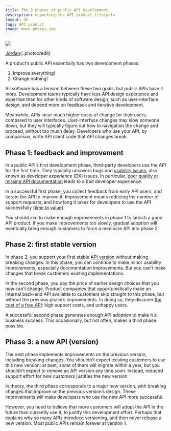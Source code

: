 ```yaml
---
title: The 3 phases of public API development
description: unpacking the API product lifecycle
layout: hh
tags: API product
image: moon-phases.jpg
---
```


![](moon-phases.jpg)

[Jordan](https://unsplash.com/photos/N953mNxAh-w){:.photocredit}

<!-- 482 - 582 words -->

A product’s public API essentially has two development phases:

1. Improve everything!
2. Change nothing!

All software has a tension between these two goals, but public APIs have it more.
Development teams typically have less API design experience and expertise than for other kinds of software design,
such as user-interface design, and depend more on feedback and iterative development.

Meanwhile, APIs incur much higher costs of change for their users, compared to user interfaces.
User-interface changes may slow someone down, but they will typically figure out how to navigation the change and proceed, without too much delay.
Developers who use your API, by comparison, write API client code that API changes break.

## Phase 1: feedback and improvement

In a public API’s first development phase, third-party developers use the API for the first time.
They typically uncovers bugs and [usability issues](api-docs-usability),
also known as _developer experience_ (DX) issues.
In particular, [poor quality or missing API documentation](api-documentation-mistakes)
leads to a bad developer experience.

In a successful first phase, you collect feedback from early API users,
and iterate the API to improve it.
Improvement means reducing the number of support requests,
and how long it takes for developers to use the API successfully
([time to value](https://en.wikipedia.org/wiki/Time_to_value)).

You should aim to make enough improvements in phase 1 to launch a good API product.
If you make improvements too slowly,
gradual adoption will eventually bring enough customers to force a mediocre API into phase 2. 

## Phase 2: first stable version

In  phase 2, you support your first stable [API version](http-api-versioning) 
without making breaking changes.
In this phase, you can continue to make minor usability improvements,
especially documentation improvements.
But you can’t make changes that break customers existing implementations.

In the second phase, you pay the price of earlier design choices that you now can’t change.
Product companies that opportunistically make an internal back-end API available to customers
skip straight to this phase, but without the previous phase’s improvements.
In doing so, they discover [the cost of a free API](no-free-api): high support costs, and unhappy users.

A successful second phase generates enough API adoption to make it a business success.
This occasionally, but not often, makes a third phase possible.

## Phase 3: a new API (version)

The next phase implements improvements on the previous version, including breaking changes.
You shouldn’t expect existing customers to use this new version:
at best, _some_ of them will migrate within a year, but you shouldn’t expect to remove an API version any time soon.
Instead, reduced support effort for _new customers_ justifies the new version

In theory, the third phase corresponds to a major new version,
with breaking changes that improve on the previous version’s design.
These improvements will make developers who use the new API more successful.

However, you need to believe that more customers will adopt the API in the future than currently use it,
to justify this development effort.
Perhaps that explains why so many APIs introduce versioning, and then never release a new version.
Most public APIs remain forever at version 1.
